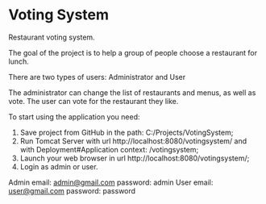 # Voting System

Restaurant voting system.

The goal of the project is to help a group of people choose a restaurant for lunch.

There are two types of users: Administrator and User

The administrator can change the list of restaurants and menus, as well as vote.
The user can vote for the restaurant they like.

To start using the application you need:
1. Save project from GitHub in the path: C:/Projects/VotingSystem;
2. Run Tomcat Server with url http://localhost:8080/votingsystem/ and with
   Deployment#Application context: /votingsystem;
3. Launch your web browser in url http://localhost:8080/votingsystem/;
4. Login as admin or user.

Admin email: admin@gmail.com  password: admin
User email: user@gmail.com  password: password
